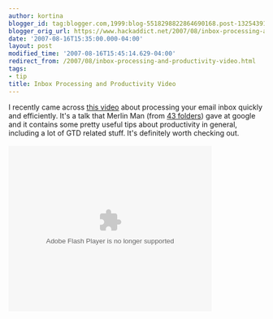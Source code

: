 ```yaml
---
author: kortina
blogger_id: tag:blogger.com,1999:blog-5518298822864690168.post-1325439197875743034
blogger_orig_url: https://www.hackaddict.net/2007/08/inbox-processing-and-productivity-video.html
date: '2007-08-16T15:35:00.000-04:00'
layout: post
modified_time: '2007-08-16T15:45:14.629-04:00'
redirect_from: /2007/08/inbox-processing-and-productivity-video.html
tags:
- tip
title: Inbox Processing and Productivity Video
---
```


I recently came across <a href="http://video.google.com/videoplay?docid=973149761529535925&hl=en">this video</a> about processing your email inbox quickly and efficiently.  It's a talk that Merlin Man (from <a href="http://43folders.com">43 folders</a>) gave at google and it contains some pretty useful tips about productivity in general, including a lot of GTD related stuff.  It's definitely worth checking out.<br /><br /><embed style="width:400px; height:326px;" id="VideoPlayback" type="application/x-shockwave-flash" src="http://video.google.com/googleplayer.swf?docId=973149761529535925&hl=en" flashvars=""> </embed>